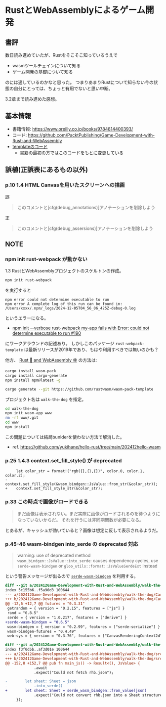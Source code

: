 # RustとWebAssemblyによるゲーム開発

## 書評

数日読み進めていたが、Rustをそこそこ知っているうえで
- wasmツールチェインについて知る
- ゲーム開発の基礎について知る

のには適しているのかなと思った。
つまりあまりRustについて知らない今の状態の自分にとっては、ちょっと有用でないと思い中断。

3.2章まで読み進めた感想。

## 基本情報

- 書籍情報: https://www.oreilly.co.jp/books/9784814400393/
- コード: https://github.com/PacktPublishing/Game-Development-with-Rust-and-WebAssembly
- [templateのコード](https://github.com/rustwasm/rust-webpack-template/tree/master/template)
  - 書籍の最初の方ではこのコードをもとに変更している

## 誤植(正誤表にあるもの以外)

### p.10 1.4 HTML Canvasを用いたスクリーンへの描画

誤

> このコメントと[cfg(debug_annotations)]アノテーションを削除しよう

正

> このコメントと[cfg(debug_assersions)]アノテーションを削除しよう

## NOTE

### npm init rust-webpack が動かない

1.3 RustとWebAssemblyプロジェクトのスケルトンの作成。

```bash
npm init rust-webpack
```

を実行すると

```
npm error could not determine executable to run
npm error A complete log of this run can be found in: /Users/xxxx/.npm/_logs/2024-12-05T04_56_06_425Z-debug-0.log
```

というエラーになる。

- [npm init --verbose rust-webpack my-app fails with Error: could not determine executable to run #190](https://github.com/rustwasm/rust-webpack-template/issues/190)

にワークアラウンドの記述あり。
しかしこのパッケージ `rust-webpack-template` は最新リリースが2019年であり、もはや利用すべきでは無いのかも？

他方、 [Rust 🦀 and WebAssembly 🕸](https://rustwasm.github.io/docs/book/) の方法は:

```bash
cargo install wasm-pack
cargo install cargo-generate
npm install npm@latest -g
```

```bash
cargo generate --git https://github.com/rustwasm/wasm-pack-template
```

プロジェクト名は `walk-the-dog` を指定。

```bash
cd walk-the-dog
npm init wasm-app www
rm -rf www/.git
cd www
npm install
```

この問題については結局bunlderを使わない方法で解消した。
- ref. https://github.com/yukihane/hello-rust/tree/main/202412hello-wasm

### p.25 1.4.3 context.set_fill_style() が deprecated

```
     let color_str = format!("rgb({},{},{})", color.0, color.1, color.2);
-    context.set_fill_style(&wasm_bindgen::JsValue::from_str(&color_str));
+    context.set_fill_style_str(&color_str);
```

### p.33 この時点で画像がロードできる

> まだ画像は表示されない。まだ実際に画像がロードされるのを待つようになっていないからだ。
それを行うには非同期関数が必要になる。

とあるが、キャッシュが効いていると？画像は想定に反して表示されるようだ。

### p.45-46 wasm-bindgen into_serde の deprecated 対応

> warning: use of deprecated method `wasm_bindgen::JsValue::into_serde`: causes dependency cycles, use `serde-wasm-bindgen` or `gloo_utils::format::JsValueSerdeExt` instead

という警告メッセージが出るので [`serde-wasm-bindgen`](https://docs.rs/serde-wasm-bindgen/latest/serde_wasm_bindgen/) を利用する。

```diff
diff --git a/202412Game-Development-with-Rust-and-WebAssembly/walk-the-dog/Cargo.toml b/202412Game-Development-with-Rust-and-WebAssembly/walk-the-dog/Cargo.toml
index 5c155b6..f5a90d3 100644
--- a/202412Game-Development-with-Rust-and-WebAssembly/walk-the-dog/Cargo.toml
+++ b/202412Game-Development-with-Rust-and-WebAssembly/walk-the-dog/Cargo.toml
@@ -12,6 +12,7 @@ futures = "0.3.31"
 getrandom = { version = "0.2.15", features = ["js"] }
 rand = "0.8.5"
 serde = { version = "1.0.217", features = ["derive"] }
+serde-wasm-bindgen = "0.6.5"
 wasm-bindgen = { version = "0.2.99", features = ["serde-serialize"] }
 wasm-bindgen-futures = "0.4.49"
 web-sys = { version = "0.3.76", features = ["CanvasRenderingContext2d", "Document", "Element", "HtmlCanvasElement", "HtmlImageElement", "Response", "Window", "console"] }
```

```diff
diff --git a/202412Game-Development-with-Rust-and-WebAssembly/walk-the-dog/src/lib.rs b/202412Game-Development-with-Rust-and-WebAssembly/walk-the-dog/src/lib.rs
index f3f0d5b..af3d01e 100644
--- a/202412Game-Development-with-Rust-and-WebAssembly/walk-the-dog/src/lib.rs
+++ b/202412Game-Development-with-Rust-and-WebAssembly/walk-the-dog/src/lib.rs
@@ -152,8 +152,7 @@ pub fn main_js() -> Result<(), JsValue> {
             .await
             .expect("Could not fetch rhb.json");

-        let sheet: Sheet = json
-            .into_serde()
+        let sheet: Sheet = serde_wasm_bindgen::from_value(json)
             .expect("Could not convert rhb.json into a Sheet structure");
     });
```
